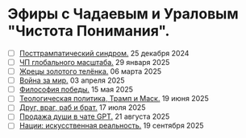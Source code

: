 # Эфиры с Чадаевым и Ураловым "Чистота Понимания".

- [ ] [Посттрампатический синдром.](2024_12_25.md) 25 декабря 2024
- [ ] [ЧП глобального масштаба.](2025_01_29.md) 29 января 2025
- [ ] [Жрецы золотого телёнка.](2025_03_06.md) 06 марта 2025
- [ ] [Война за мир.](2025_04_03.md) 03 апреля 2025
- [ ] [Философия победы.](2025_05_15.md) 15 мая 2025
- [ ] [Теологическая политика, Трамп и Маск.](2025_06_19.md) 19 июня 2025
- [ ] [Друг, враг, раб и брат.](2025_07_17.md) 17 июля 2025
- [ ] [Продажа души в чате GPT.](2025_08_21.md) 21 августа 2025
- [ ] [Нации: искусственная реальность.](2025_09_19.md) 19 сентября 2025
